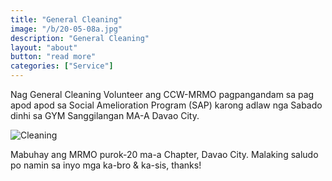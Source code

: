 ```yaml
---
title: "General Cleaning"
image: "/b/20-05-08a.jpg"
description: "General Cleaning"
layout: "about"
button: "read more"
categories: ["Service"]
---
```



Nag General Cleaning  Volunteer ang CCW-MRMO pagpangandam sa pag apod apod sa Social Amelioration Program (SAP) karong adlaw nga Sabado dinhi sa GYM Sanggilangan MA-A Davao City.

![Cleaning](/b/20-05-08b.jpg)


Mabuhay ang MRMO purok-20 ma-a Chapter, Davao City. Malaking saludo po namin sa inyo mga ka-bro & ka-sis, thanks!
